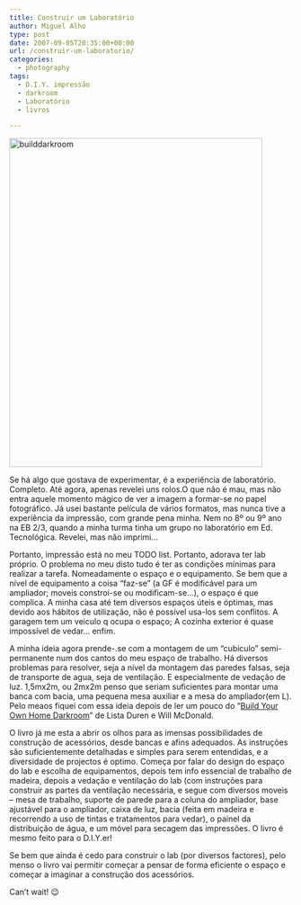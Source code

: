 ```yaml
---
title: Construir um Laboratório
author: Miguel Alho
type: post
date: 2007-09-05T20:35:00+00:00
url: /construir-um-laboratorio/
categories:
  - photography
tags:
  - D.I.Y. impressão
  - darkroom
  - Laboratório
  - livros

---
```

[<img src="http://farm2.static.flickr.com/1125/1332310857_52757d73ab_o.jpg" width="450" height="585" alt="builddarkroom" />][1]

Se há algo que gostava de experimentar, é a experiência de laboratório. Completo. Até agora, apenas revelei uns rolos.O que não é mau, mas não entra aquele momento mágico de ver a imagem a formar-se no papel fotográfico. Já usei bastante película de vários formatos, mas nunca tive a experiência da impressão, com grande pena minha. Nem no 8º ou 9º ano na EB 2/3, quando a minha turma tinha um grupo no laboratório em Ed. Tecnológica. Revelei, mas não imprimi&#8230;

Portanto, impressão está no meu TODO list. Portanto, adorava ter lab próprio. O problema no meu disto tudo é ter as condições mínimas para realizar a tarefa. Nomeadamente o espaço e o equipamento. Se bem que a nível de equipamento a coisa &#8220;faz-se&#8221; (a GF é modificável para um ampliador; moveis constroi-se ou modificam-se&#8230;), o espaço é que complica. A minha casa até tem diversos espaços úteis e óptimas, mas devido aos hábitos de utilização, não é possível usa-los sem conflitos. A garagem tem um veiculo q ocupa o espaço; A cozinha exterior é quase impossível de vedar&#8230; enfim.

A minha ideia agora prende-.se com a montagem de um &#8220;cubículo&#8221; semi-permanente num dos cantos do meu espaço de trabalho. Há diversos problemas para resolver, seja a nível da montagem das paredes falsas, seja de transporte de agua, seja de ventilação. E especialmente de vedação de luz. 1,5mx2m, ou 2mx2m penso que seriam suficientes para montar uma banca com bacia, uma pequena mesa auxiliar e a mesa do ampliador(em L). Pelo meaos fiquei com essa ideia depois de ler um pouco do &#8220;<a href="http://www.amazon.co.uk/dp/0936262044?tag=mytymykysphot-21&camp=1406&creative=6394&linkCode=as1&creativeASIN=0936262044&adid=1KJ5PZ0CV199F5PGK2Z7&" target="_blank">Build Your Own Home Darkroom</a>&#8221; de Lista Duren e Will McDonald.

O livro já me esta a abrir os olhos para as imensas possibilidades de construção de acessórios, desde bancas e afins adequados. As instruções são suficientemente detalhadas e simples para serem entendidas, e a diversidade de projectos é optimo. Começa por falar do design do espaço do lab e escolha de equipamentos, depois tem info essencial de trabalho de madeira, depois a vedação e ventilação do lab (com instruções para construir as partes da ventilação necessária, e segue com diversos moveis &#8211; mesa de trabalho, suporte de parede para a coluna do ampliador, base ajustável para o ampliador, caixa de luz, bacia (feita em madeira e recorrendo a uso de tintas e tratamentos para vedar), o painel da distribuição de água, e um móvel para secagem das impressões. O livro é mesmo feito para o D.I.Y.er!

Se bem que ainda é cedo para construir o lab (por diversos factores), pelo menso o livro vai permitir começar a pensar de forma eficiente o espaço e começar a imaginar a construção dos acessórios. 

Can&#8217;t wait! 😉

 [1]: http://www.amazon.co.uk/dp/0936262044?tag=mytymykysphot-21&camp=1406&creative=6394&linkCode=as1&creativeASIN=0936262044&adid=1KJ5PZ0CV199F5PGK2Z7& "Photo Sharing"